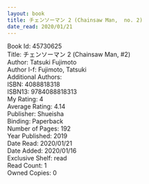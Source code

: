 ```yaml
---
layout: book
title: チェンソーマン 2 (Chainsaw Man,  no. 2)
date_read: 2020/01/21
---
```


Book Id: 45730625<br />
Title: チェンソーマン 2 (Chainsaw Man, #2)<br />
Author: Tatsuki Fujimoto<br />
Author l-f: Fujimoto, Tatsuki<br />
Additional Authors: <br />
ISBN: 4088818318<br />
ISBN13: 9784088818313<br />
My Rating: 4<br />
Average Rating: 4.14<br />
Publisher: Shueisha<br />
Binding: Paperback<br />
Number of Pages: 192<br />
Year Published: 2019<br />
Date Read: 2020/01/21<br />
Date Added: 2020/01/16<br />
Exclusive Shelf: read<br />
Read Count: 1<br />
Owned Copies: 0<br />

